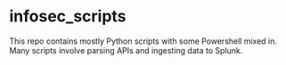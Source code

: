 # infosec_scripts
This repo contains mostly Python scripts with some Powershell mixed in.  Many scripts involve parsing APIs and ingesting data to Splunk.
